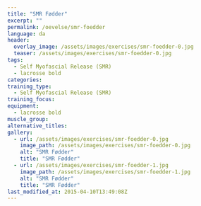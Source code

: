 ```yaml
---
title: "SMR Fødder"
excerpt: ""
permalink: /oevelse/smr-foedder
language: da
header:
  overlay_image: /assets/images/exercises/smr-foedder-0.jpg
  teaser: /assets/images/exercises/smr-foedder-0.jpg
tags:
  - Self Myofascial Release (SMR)
  - lacrosse bold
categories:
training_type: 
  - Self Myofascial Release (SMR)
training_focus: 
equipment:
  - lacrosse bold
muscle_group:
alternative_titles:
gallery:
  - url: /assets/images/exercises/smr-foedder-0.jpg
    image_path: /assets/images/exercises/smr-foedder-0.jpg
    alt: "SMR Fødder"
    title: "SMR Fødder"
  - url: /assets/images/exercises/smr-foedder-1.jpg
    image_path: /assets/images/exercises/smr-foedder-1.jpg
    alt: "SMR Fødder"
    title: "SMR Fødder"
last_modified_at: 2015-04-10T13:49:08Z
---
```



